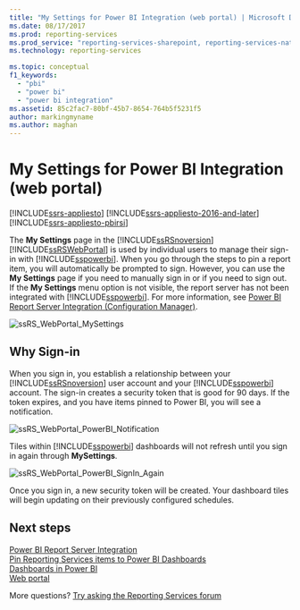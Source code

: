 ```yaml
---
title: "My Settings for Power BI Integration (web portal) | Microsoft Docs"
ms.date: 08/17/2017
ms.prod: reporting-services
ms.prod_service: "reporting-services-sharepoint, reporting-services-native"
ms.technology: reporting-services

ms.topic: conceptual
f1_keywords: 
  - "pbi"
  - "power bi"
  - "power bi integration"
ms.assetid: 85c2fac7-80bf-45b7-8654-764b5f5231f5
author: markingmyname
ms.author: maghan
---
```


# My Settings for Power BI Integration (web portal)

[!INCLUDE[ssrs-appliesto](../includes/ssrs-appliesto.md)] [!INCLUDE[ssrs-appliesto-2016-and-later](../includes/ssrs-appliesto-2016-and-later.md)] [!INCLUDE[ssrs-appliesto-pbirsi](../includes/ssrs-appliesto-pbirs.md)]

The **My Settings** page in the [!INCLUDE[ssRSnoversion](../includes/ssrsnoversion-md.md)] [!INCLUDE[ssRSWebPortal](../includes/ssrswebportal.md)] is used by individual users to manage their sign-in with [!INCLUDE[sspowerbi](../includes/sspowerbi-md.md)]. When you  go through the steps to pin a report item, you will automatically be prompted to sign.  However,  you can use the **My Settings** page if you need to manually sign in or if you need to sign out.  If the **My Settings** menu option is not visible, the report server has not been integrated with  [!INCLUDE[sspowerbi](../includes/sspowerbi-md.md)].  For more information, see [Power BI Report Server Integration &#40;Configuration Manager&#41;](../reporting-services/install-windows/power-bi-report-server-integration-configuration-manager.md).  
  
![ssRS_WebPortal_MySettings](../reporting-services/media/ssrs-webportal-mysettings.png)  
  
## Why Sign-in

 When you sign in, you establish a relationship between your [!INCLUDE[ssRSnoversion](../includes/ssrsnoversion-md.md)] user account and  your [!INCLUDE[sspowerbi](../includes/sspowerbi-md.md)] account.  The sign-in creates a security token that is good for 90 days. If the token expires, and you have items pinned to Power BI, you will see a notification.  
   
 ![ssRS_WebPortal_PowerBI_Notification](../reporting-services/media/ssrs-webportal-powerbi-notification.png)    
   
Tiles within [!INCLUDE[sspowerbi](../includes/sspowerbi-md.md)] dashboards will not refresh until you sign in again through **MySettings**.  
  
![ssRS_WebPortal_PowerBI_SignIn_Again](../reporting-services/media/ssrs-webportal-powerbi-signin-again.png)  
  
Once you sign in, a new security token will be created.  Your dashboard tiles will begin updating on their previously configured schedules.  

## Next steps

[Power BI Report Server Integration](../reporting-services/install-windows/power-bi-report-server-integration-configuration-manager.md)   
[Pin Reporting Services items to Power BI Dashboards](../reporting-services/pin-reporting-services-items-to-power-bi-dashboards.md)   
[Dashboards in Power BI](https://powerbi.microsoft.com/documentation/powerbi-service-dashboards/)  
[Web portal](../reporting-services/web-portal-ssrs-native-mode.md)  

More questions? [Try asking the Reporting Services forum](http://go.microsoft.com/fwlink/?LinkId=620231)
